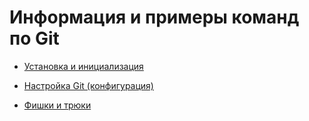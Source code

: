 # Информация и примеры команд по Git

* [Установка и инициализация](install.md)

* [Настройка Git (конфигурация)](config.md)

* [Фишки и трюки](tricks.md)
